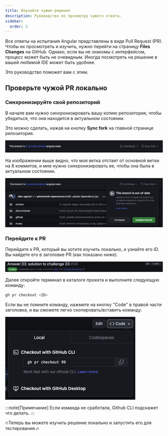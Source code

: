 ```yaml
---
title: Изучайте чужие решения
description: Руководство по просмотру чужого ответа.
sidebar:
  order: 3
---
```


Все ответы на испытания Angular представлены в виде Pull Request (PR). Чтобы их просмотреть и изучить, нужно перейти на страницу **Files Changes** на GitHub. Однако, если вы не знакомы с интерфейсом, процесс может быть не очевидным. Иногда посмотреть на решение в вашей любимой IDE может быть удобнее.

Это руководство поможет вам с этим.

## Проверьте чужой PR локально

### Синхронизируйте свой репозиторий

В начале вам нужно синхронизировать вашу копию репозитория, чтобы убедиться, что она находится в актуальном состоянии.

Это можно сделать, нажав на кнопку **Sync fork** на главной странице репозитория.

![Sync project header](../../../../assets/fork-sync.png)

На изображении выше видно, что моя ветка отстает от основной ветки на 8 коммитов, и мне нужно синхронизировать ее, чтобы она была в актуальном состоянии.

![Sync project update modal](../../../../assets/sync-fork-update.png)

### Перейдите к PR

Перейдите к PR, который вы хотите изучить локально, и узнайте его ID. Вы найдете его в заголовке PR (как показано ниже).

![PR header](../../../../assets/PR-header.png)

Далее откройте терминал в каталоге проекта и выполните следующую команду:

```bash
gh pr checkout <ID>
```

Если вы не помните команду, нажмите на кнопку "Code" в правой части заголовка, и вы сможете легко скопировать/вставить команду.

![PR code modal](../../../../assets/PR-code-btn-modal.png)

:::note[Примечание]
Если команда не сработала, Github CLI подскажет что делать.
:::

🔥Теперь вы можете изучить решение локально и запустить его для тестирования.🔥

<!-- gh repo set-default -->
